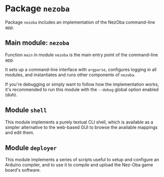 # Package `nezoba`

Package `nezoba` includes an implementation of the NezOba command-line
app.


## Main module: `nezoba`

Function `main` in module `nezoba` is the main entry point of the
command-line app.

It sets up a command-line interface with `argparse`, configures
logging in all modules, and instantiates and runs other components of
`nezoba`.

If you're debugging or simply want to follow how the implementation
works, it's recommended to run this module with the `--debug` global
option enabled (duh).


## Module `shell`

This module implements a purely textual CLI shell, which is available
as a simpler alternative to the web-based GUI to browse the available
mappings and edit them.


## Module `deployer`

This module implements a series of scripts useful to setup and
configure an Arduino compiler, and to use it to compile and upload the
Nez-Oba game board's software.
